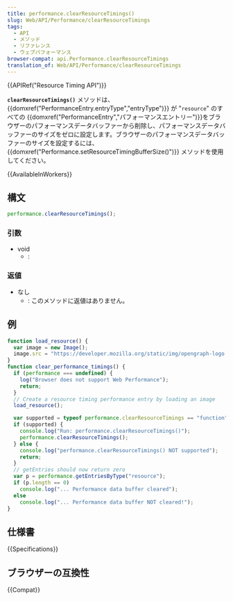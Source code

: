 ```yaml
---
title: performance.clearResourceTimings()
slug: Web/API/Performance/clearResourceTimings
tags:
  - API
  - メソッド
  - リファレンス
  - ウェブパフォーマンス
browser-compat: api.Performance.clearResourceTimings
translation_of: Web/API/Performance/clearResourceTimings
---
```

{{APIRef("Resource Timing API")}}

**`clearResourceTimings()`** メソッドは、{{domxref("PerformanceEntry.entryType","entryType")}} が "`resource`" のすべての {{domxref("PerformanceEntry","パフォーマンスエントリー")}}をブラウザーのパフォーマンスデータバッファーから削除し、パフォーマンスデータバッファーのサイズをゼロに設定します。ブラウザーのパフォーマンスデータバッファーのサイズを設定するには、{{domxref("Performance.setResourceTimingBufferSize()")}} メソッドを使用してください。

{{AvailableInWorkers}}

## 構文

```js
performance.clearResourceTimings();
```

### 引数

- void
  - :

### 返値

- なし
  - : このメソッドに返値はありません。

## 例

```js
function load_resource() {
  var image = new Image();
  image.src = "https://developer.mozilla.org/static/img/opengraph-logo.png";
}
function clear_performance_timings() {
  if (performance === undefined) {
    log("Browser does not support Web Performance");
    return;
  }
  // Create a resource timing performance entry by loading an image
  load_resource();

  var supported = typeof performance.clearResourceTimings == "function";
  if (supported) {
    console.log("Run: performance.clearResourceTimings()");
    performance.clearResourceTimings();
  } else {
    console.log("performance.clearResourceTimings() NOT supported");
    return;
  }
  // getEntries should now return zero
  var p = performance.getEntriesByType("resource");
  if (p.length == 0)
    console.log("... Performance data buffer cleared");
  else
    console.log("... Performance data buffer NOT cleared!");
}
```

## 仕様書

{{Specifications}}

## ブラウザーの互換性

{{Compat}}
